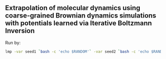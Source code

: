 ## Extrapolation of molecular dynamics using coarse-grained Brownian dynamics simulations with potentials learned via Iterative Boltzmann Inversion

Run by:
``` bash
lmp -var seed1 `bash -c 'echo $RANDOM'` -var seed2 `bash -c 'echo $RANDOM'` -var seed3 `bash -c 'echo $RANDOM'` -in in.microtubule_gtp_anal_1.txt
```